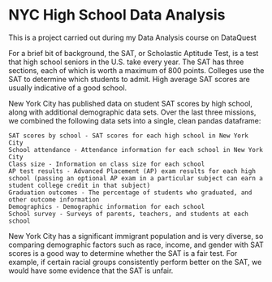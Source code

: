 # NYC High School Data Analysis
This is a project carried out during my Data Analysis course on DataQuest

For a brief bit of background, the SAT, or Scholastic Aptitude Test, is a test that high school seniors in the U.S. take every year. The SAT has three sections, each of which is worth a maximum of 800 points. Colleges use the SAT to determine which students to admit. High average SAT scores are usually indicative of a good school.

New York City has published data on student SAT scores by high school, along with additional demographic data sets. Over the last three missions, we combined the following data sets into a single, clean pandas dataframe:

    SAT scores by school - SAT scores for each high school in New York City
    School attendance - Attendance information for each school in New York City
    Class size - Information on class size for each school
    AP test results - Advanced Placement (AP) exam results for each high school (passing an optional AP exam in a particular subject can earn a student college credit in that subject)
    Graduation outcomes - The percentage of students who graduated, and other outcome information
    Demographics - Demographic information for each school
    School survey - Surveys of parents, teachers, and students at each school

New York City has a significant immigrant population and is very diverse, so comparing demographic factors such as race, income, and gender with SAT scores is a good way to determine whether the SAT is a fair test. For example, if certain racial groups consistently perform better on the SAT, we would have some evidence that the SAT is unfair.
